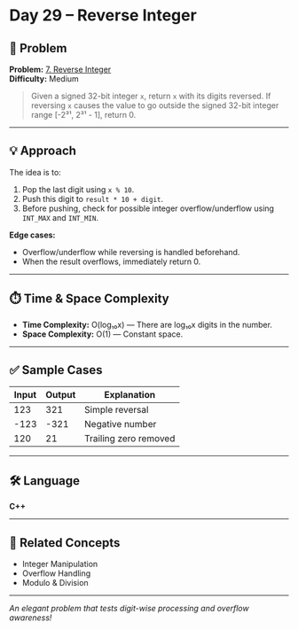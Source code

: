# Day 29 – Reverse Integer

## 🧩 Problem

**Problem:** [7. Reverse Integer](https://leetcode.com/problems/reverse-integer/)  
**Difficulty:** Medium  

> Given a signed 32-bit integer `x`, return `x` with its digits reversed. If reversing `x` causes the value to go outside the signed 32-bit integer range [-2³¹, 2³¹ - 1], return 0.

---

## 💡 Approach

The idea is to:
1. Pop the last digit using `x % 10`.
2. Push this digit to `result * 10 + digit`.
3. Before pushing, check for possible integer overflow/underflow using `INT_MAX` and `INT_MIN`.

**Edge cases:**  
- Overflow/underflow while reversing is handled beforehand.
- When the result overflows, immediately return 0.

---

## ⏱️ Time & Space Complexity

- **Time Complexity:** O(log₁₀x) — There are log₁₀x digits in the number.
- **Space Complexity:** O(1) — Constant space.

---

## ✅ Sample Cases

| Input | Output | Explanation         |
|-------|--------|---------------------|
| 123   | 321    | Simple reversal      |
| -123  | -321   | Negative number      |
| 120   | 21     | Trailing zero removed|

---

## 🛠️ Language

**C++**

---

## 🔗 Related Concepts

- Integer Manipulation
- Overflow Handling
- Modulo & Division

---

_An elegant problem that tests digit-wise processing and overflow awareness!_
